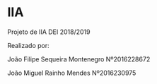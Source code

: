 # IIA
Projeto de IIA DEI 2018/2019

Realizado por:

João Filipe Sequeira Montenegro Nº2016228672

João Miguel Rainho Mendes Nº2016230975
